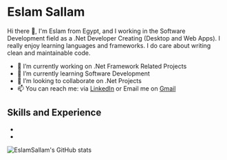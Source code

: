 # Eslam Sallam

Hi there 👋, I'm Eslam from Egypt, and I working in the Software Development field as a .Net Developer Creating (Desktop and Web Apps). I really enjoy learning languages and frameworks. I do care about writing clean and maintainable code.

- 🔭 I’m currently working on .Net Framework Related Projects
- 🌱 I’m currently learning Software Development
- 👯 I’m looking to collaborate on .Net Projects
- 📫 You can reach me: via [LinkedIn](https://www.linkedin.com/in/eslam-sallam-3312b0173/) or Email me on [Gmail](eslam.salam1369@gmail.com)

## Skills and Experience
* 
*
![EslamSallam's GitHub stats](https://github-readme-stats.vercel.app/api?username=EslamSallam&show_icons=true&theme=radical&count_private=true&show_icons=true&hide=stars,commits)



